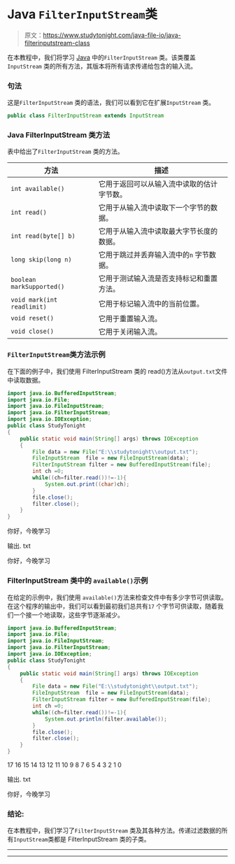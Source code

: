# Java `FilterInputStream`类

> 原文：<https://www.studytonight.com/java-file-io/java-filterinputstream-class>

在本教程中，我们将学习 [Java](https://www.studytonight.com/java/) 中的`FilterInputStream` 类。该类覆盖`InputStream` 类的所有方法，其版本将所有请求传递给包含的输入流。

### 句法

这是`FilterInputStream` 类的语法，我们可以看到它在扩展`InputStream` 类。

```java
public class FilterInputStream extends InputStream 
```

### Java FilterInputStream 类方法

表中给出了`FilterInputStream` 类的方法。

| 方法 | 描述 |
| --- | --- |
| `int available()` | 它用于返回可以从输入流中读取的估计字节数。 |
| `int read()` | 它用于从输入流中读取下一个字节的数据。 |
| `int read(byte[] b)` | 它用于从输入流中读取最大字节长度的数据。 |
| `long skip(long n)` | 它用于跳过并丢弃输入流中的`n` 字节数据。 |
| `boolean markSupported()` | 它用于测试输入流是否支持标记和重置方法。 |
| `void mark(int readlimit)` | 它用于标记输入流中的当前位置。 |
| `void reset()` | 它用于重置输入流。 |
| `void close()` | 它用于关闭输入流。 |

### `FilterInputStream`类方法示例

在下面的例子中，我们使用 FilterInputStream 类的 read()方法从`output.txt`文件中读取数据。

```java
import java.io.BufferedInputStream;
import java.io.File;
import java.io.FileInputStream;
import java.io.FilterInputStream;
import java.io.IOException;
public class StudyTonight 
{
	public static void main(String[] args) throws IOException 
	{ 
		File data = new File("E:\\studytonight\\output.txt");  
		FileInputStream  file = new FileInputStream(data);  
		FilterInputStream filter = new BufferedInputStream(file);  
		int ch =0;  
		while((ch=filter.read())!=-1){  
			System.out.print((char)ch);  
		}  
		file.close();  
		filter.close();   
	}  
}
```

你好，今晚学习

输出. txt

你好，今晚学习

### FilterInputStream 类中的 `available()`示例

在给定的示例中，我们使用 `available()`方法来检查文件中有多少字节可供读取。在这个程序的输出中，我们可以看到最初我们总共有`17` 个字节可供读取，随着我们一个接一个地读取，这些字节逐渐减少。

```java
import java.io.BufferedInputStream;
import java.io.File;
import java.io.FileInputStream;
import java.io.FilterInputStream;
import java.io.IOException;
public class StudyTonight 
{
	public static void main(String[] args) throws IOException 
	{ 
		File data = new File("E:\\studytonight\\output.txt");  
		FileInputStream  file = new FileInputStream(data);  
		FilterInputStream filter = new BufferedInputStream(file);  
		int ch =0;  
		while((ch=filter.read())!=-1){  
			System.out.println(filter.available());  
		}  
		file.close();  
		filter.close();   
	}  
}
```

17
16
15
14
13
12
11
10
9
8
7
6
5
4
3
2
1
0

输出. txt

你好，今晚学习

### 结论:

在本教程中，我们学习了`FilterInputStream` 类及其各种方法。传递过滤数据的所有`InputStream`类都是 FilterInputStream 类的子类。

* * *

* * *